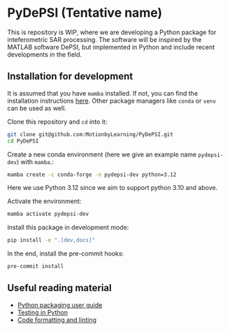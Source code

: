 # PyDePSI (Tentative name)

This is repository is WIP, where we are developing a Python package for inteferometric SAR processing. The software will be inspired by the MATLAB software DePSI, but implemented in Python and include recent developments in the field.

## Installation for development

It is assumed that you have `mamba` installed. If not, you can find the installation instructions [here](https://mamba.readthedocs.io/en/latest/installation/mamba-installation.html). Other package managers like `conda` or `venv` can be used as well.

Clone this repository and `cd` into it:

```bash
git clone git@github.com:MotionbyLearning/PyDePSI.git
cd PyDePSI
```

Create a new conda environment (here we give an example name `pydepsi-dev`) with `mamba`.:

```bash
mamba create -c conda-forge -n pydepsi-dev python=3.12
```

Here we use Python 3.12 since we aim to support python 3.10 and above.

Activate the environment:

```bash
mamba activate pydepsi-dev
```

Install this package in development mode:

```bash
pip install -e ".[dev,docs]"
```

In the end, install the pre-commit hooks:
```bash
pre-commit install
```

## Useful reading material

- [Python packaging user guide](https://packaging.python.org/)
- [Testing in Python](https://docs.kedro.org/en/stable/development/automated_testing.html)
- [Code formatting and linting](https://docs.kedro.org/en/stable/development/linting.html)
